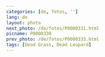 ```yaml
---
categories: [de, fotos, '']
lang: de
layout: photo
next_photo: /de/fotos/P0000331.html
picname: P0000330
prev_photo: /de/fotos/P0000333.html
tags: [Dead Grass, Dead Leopard]
---
```

